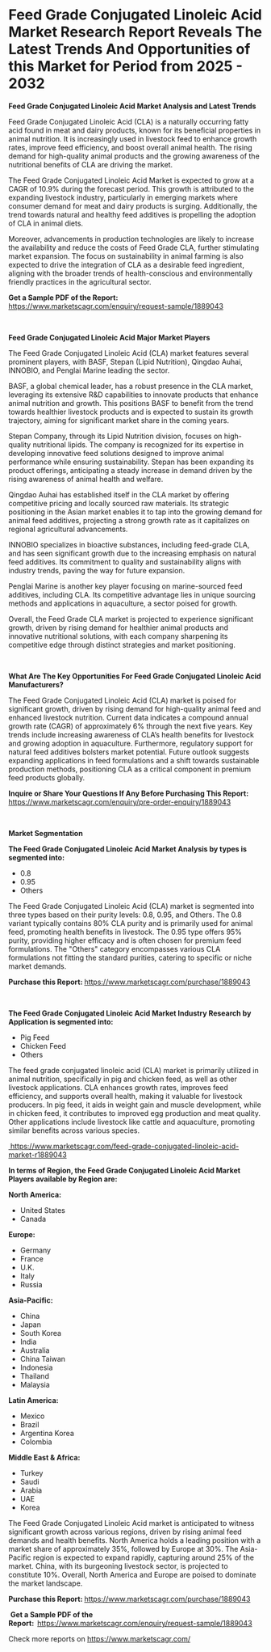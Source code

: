<p><h1>Feed Grade Conjugated Linoleic Acid Market Research Report Reveals The Latest Trends And Opportunities of this Market for Period from 2025 - 2032</h1></p><p><strong>Feed Grade Conjugated Linoleic Acid Market Analysis and Latest Trends</strong></p>
<p><p>Feed Grade Conjugated Linoleic Acid (CLA) is a naturally occurring fatty acid found in meat and dairy products, known for its beneficial properties in animal nutrition. It is increasingly used in livestock feed to enhance growth rates, improve feed efficiency, and boost overall animal health. The rising demand for high-quality animal products and the growing awareness of the nutritional benefits of CLA are driving the market.</p><p>The Feed Grade Conjugated Linoleic Acid Market is expected to grow at a CAGR of 10.9% during the forecast period. This growth is attributed to the expanding livestock industry, particularly in emerging markets where consumer demand for meat and dairy products is surging. Additionally, the trend towards natural and healthy feed additives is propelling the adoption of CLA in animal diets.</p><p>Moreover, advancements in production technologies are likely to increase the availability and reduce the costs of Feed Grade CLA, further stimulating market expansion. The focus on sustainability in animal farming is also expected to drive the integration of CLA as a desirable feed ingredient, aligning with the broader trends of health-conscious and environmentally friendly practices in the agricultural sector.</p></p>
<p><strong>Get a Sample PDF of the Report:&nbsp;</strong> <a href="https://www.marketscagr.com/enquiry/request-sample/1889043?utm_campaign=1895&utm_medium=2&utm_source=Github&utm_content=ia&utm_term=14012025&utm_id=feed-grade-conjugated-linoleic-acid">https://www.marketscagr.com/enquiry/request-sample/1889043</a></p>
<p>&nbsp;</p>
<p><strong>Feed Grade Conjugated Linoleic Acid Major Market Players</strong></p>
<p><p>The Feed Grade Conjugated Linoleic Acid (CLA) market features several prominent players, with BASF, Stepan (Lipid Nutrition), Qingdao Auhai, INNOBIO, and Penglai Marine leading the sector. </p><p>BASF, a global chemical leader, has a robust presence in the CLA market, leveraging its extensive R&D capabilities to innovate products that enhance animal nutrition and growth. This positions BASF to benefit from the trend towards healthier livestock products and is expected to sustain its growth trajectory, aiming for significant market share in the coming years.</p><p>Stepan Company, through its Lipid Nutrition division, focuses on high-quality nutritional lipids. The company is recognized for its expertise in developing innovative feed solutions designed to improve animal performance while ensuring sustainability. Stepan has been expanding its product offerings, anticipating a steady increase in demand driven by the rising awareness of animal health and welfare.</p><p>Qingdao Auhai has established itself in the CLA market by offering competitive pricing and locally sourced raw materials. Its strategic positioning in the Asian market enables it to tap into the growing demand for animal feed additives, projecting a strong growth rate as it capitalizes on regional agricultural advancements.</p><p>INNOBIO specializes in bioactive substances, including feed-grade CLA, and has seen significant growth due to the increasing emphasis on natural feed additives. Its commitment to quality and sustainability aligns with industry trends, paving the way for future expansion.</p><p>Penglai Marine is another key player focusing on marine-sourced feed additives, including CLA. Its competitive advantage lies in unique sourcing methods and applications in aquaculture, a sector poised for growth.</p><p>Overall, the Feed Grade CLA market is projected to experience significant growth, driven by rising demand for healthier animal products and innovative nutritional solutions, with each company sharpening its competitive edge through distinct strategies and market positioning.</p></p>
<p>&nbsp;</p>
<p><strong>What Are The Key Opportunities For Feed Grade Conjugated Linoleic Acid Manufacturers?</strong></p>
<p><p>The Feed Grade Conjugated Linoleic Acid (CLA) market is poised for significant growth, driven by rising demand for high-quality animal feed and enhanced livestock nutrition. Current data indicates a compound annual growth rate (CAGR) of approximately 6% through the next five years. Key trends include increasing awareness of CLA’s health benefits for livestock and growing adoption in aquaculture. Furthermore, regulatory support for natural feed additives bolsters market potential. Future outlook suggests expanding applications in feed formulations and a shift towards sustainable production methods, positioning CLA as a critical component in premium feed products globally.</p></p>
<p><strong>Inquire or Share Your Questions If Any Before Purchasing This Report:</strong> <a href="https://www.marketscagr.com/enquiry/pre-order-enquiry/1889043?utm_campaign=1895&utm_medium=2&utm_source=Github&utm_content=ia&utm_term=14012025&utm_id=feed-grade-conjugated-linoleic-acid">https://www.marketscagr.com/enquiry/pre-order-enquiry/1889043</a></p>
<p>&nbsp;</p>
<p><strong>Market Segmentation</strong></p>
<p><strong>The Feed Grade Conjugated Linoleic Acid Market Analysis by types is segmented into:</strong></p>
<p><ul><li>0.8</li><li>0.95</li><li>Others</li></ul></p>
<p><p>The Feed Grade Conjugated Linoleic Acid (CLA) market is segmented into three types based on their purity levels: 0.8, 0.95, and Others. The 0.8 variant typically contains 80% CLA purity and is primarily used for animal feed, promoting health benefits in livestock. The 0.95 type offers 95% purity, providing higher efficacy and is often chosen for premium feed formulations. The "Others" category encompasses various CLA formulations not fitting the standard purities, catering to specific or niche market demands.</p></p>
<p><strong>Purchase this Report:&nbsp;</strong><a href="https://www.marketscagr.com/purchase/1889043?utm_campaign=1895&utm_medium=2&utm_source=Github&utm_content=ia&utm_term=14012025&utm_id=feed-grade-conjugated-linoleic-acid">https://www.marketscagr.com/purchase/1889043</a></p>
<p>&nbsp;</p>
<p><strong>The Feed Grade Conjugated Linoleic Acid Market Industry Research by Application is segmented into:</strong></p>
<p><ul><li>Pig Feed</li><li>Chicken Feed</li><li>Others</li></ul></p>
<p><p>The feed grade conjugated linoleic acid (CLA) market is primarily utilized in animal nutrition, specifically in pig and chicken feed, as well as other livestock applications. CLA enhances growth rates, improves feed efficiency, and supports overall health, making it valuable for livestock producers. In pig feed, it aids in weight gain and muscle development, while in chicken feed, it contributes to improved egg production and meat quality. Other applications include livestock like cattle and aquaculture, promoting similar benefits across various species.</p></p>
<p><a href="https://www.marketscagr.com/feed-grade-conjugated-linoleic-acid-market-r1889043?utm_campaign=1895&utm_medium=2&utm_source=Github&utm_content=ia&utm_term=14012025&utm_id=feed-grade-conjugated-linoleic-acid">&nbsp;https://www.marketscagr.com/feed-grade-conjugated-linoleic-acid-market-r1889043</a></p>
<p><strong>In terms of Region, the Feed Grade Conjugated Linoleic Acid Market Players available by Region are:</strong></p>
<p>
    <p> <strong> North America: </strong>
        <ul>
            <li>United States</li>
            <li>Canada</li>
        </ul>
        </p> 
    <p> <strong> Europe: </strong>
        <ul>
            <li>Germany</li>
            <li>France</li>
            <li>U.K.</li>
            <li>Italy</li>
            <li>Russia</li>
        </ul>
        </p> 
    <p> <strong> Asia-Pacific: </strong>
        <ul>
            <li>China</li>
            <li>Japan</li>
            <li>South Korea</li>
            <li>India</li>
            <li>Australia</li>
            <li>China Taiwan</li>
            <li>Indonesia</li>
            <li>Thailand</li>
            <li>Malaysia</li>
        </ul>
        </p> 
    <p> <strong> Latin America: </strong>
        <ul>
            <li>Mexico</li>
            <li>Brazil</li>
            <li>Argentina Korea</li>
            <li>Colombia</li>
        </ul>
        </p> 
    <p> <strong> Middle East & Africa: </strong>
        <ul>
            <li>Turkey</li>
            <li>Saudi</li>
            <li>Arabia</li>
            <li>UAE</li>
            <li>Korea</li>
        </ul>
    </p>
    </p>
<p><p>The Feed Grade Conjugated Linoleic Acid market is anticipated to witness significant growth across various regions, driven by rising animal feed demands and health benefits. North America holds a leading position with a market share of approximately 35%, followed by Europe at 30%. The Asia-Pacific region is expected to expand rapidly, capturing around 25% of the market. China, with its burgeoning livestock sector, is projected to constitute 10%. Overall, North America and Europe are poised to dominate the market landscape.</p></p>
<p><strong>Purchase this Report: </strong><a href="https://www.marketscagr.com/purchase/1889043?utm_campaign=1895&utm_medium=2&utm_source=Github&utm_content=ia&utm_term=14012025&utm_id=feed-grade-conjugated-linoleic-acid">https://www.marketscagr.com/purchase/1889043</a></p>
<p>&nbsp;<strong>Get a Sample PDF of the Report:&nbsp;&nbsp;</strong><a href="https://www.marketscagr.com/enquiry/request-sample/1889043?utm_campaign=1895&utm_medium=2&utm_source=Github&utm_content=ia&utm_term=14012025&utm_id=feed-grade-conjugated-linoleic-acid">https://www.marketscagr.com/enquiry/request-sample/1889043</a></p>
<p><strong></strong></p>
<p>Check more reports on <a href="https://www.marketscagr.com/?utm_campaign=1895&utm_medium=2&utm_source=Github&utm_content=ia&utm_term=14012025&utm_id=feed-grade-conjugated-linoleic-acid">https://www.marketscagr.com/</a></p>